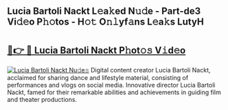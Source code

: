 ## Lucia Bartoli Nackt L𝚎a𝚔ed N𝚞𝚍e - Part-de3 Vi𝚍𝚎o P𝚑𝚘tos - H𝚘𝚝 O𝚗𝚕yf𝚊ns L𝚎a𝚔s LutyH

# <h2><a href="http://kf7zky.oniu.top/?m=Lucia+Bartoli+Nackt">🔗👉 🔴 Lucia Bartoli Nackt P𝚑ot𝚘𝚜 V𝚒d𝚎o</a></h2>

[![Lucia Bartoli Nackt Nu𝚍e𝚜](https://i.imgur.com/0qMVB7G.gif)](http://kf7zky.oniu.top/?m=Lucia+Bartoli+Nackt)
Digital content creator Lucia Bartoli Nackt, acclaimed for sharing dance and lifestyle material, consisting of performances and vlogs on social media. Innovative director Lucia Bartoli Nackt, famed for their remarkable abilities and achievements in guiding film and theater productions.  
